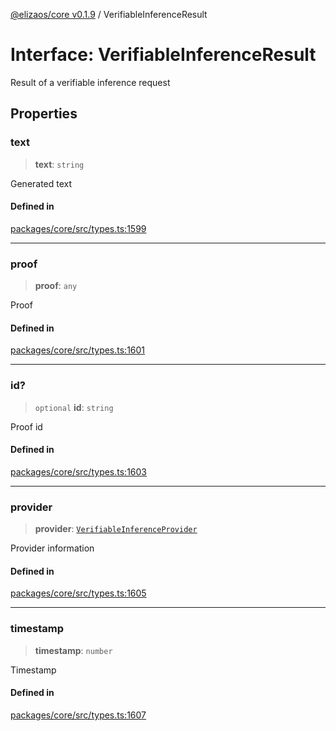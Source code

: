 [@elizaos/core v0.1.9](../index.md) / VerifiableInferenceResult

# Interface: VerifiableInferenceResult

Result of a verifiable inference request

## Properties

### text

> **text**: `string`

Generated text

#### Defined in

[packages/core/src/types.ts:1599](https://github.com/abilmansuryeshmuratov/tutorial_agent/blob/main/packages/core/src/types.ts#L1599)

***

### proof

> **proof**: `any`

Proof

#### Defined in

[packages/core/src/types.ts:1601](https://github.com/abilmansuryeshmuratov/tutorial_agent/blob/main/packages/core/src/types.ts#L1601)

***

### id?

> `optional` **id**: `string`

Proof id

#### Defined in

[packages/core/src/types.ts:1603](https://github.com/abilmansuryeshmuratov/tutorial_agent/blob/main/packages/core/src/types.ts#L1603)

***

### provider

> **provider**: [`VerifiableInferenceProvider`](../enumerations/VerifiableInferenceProvider.md)

Provider information

#### Defined in

[packages/core/src/types.ts:1605](https://github.com/abilmansuryeshmuratov/tutorial_agent/blob/main/packages/core/src/types.ts#L1605)

***

### timestamp

> **timestamp**: `number`

Timestamp

#### Defined in

[packages/core/src/types.ts:1607](https://github.com/abilmansuryeshmuratov/tutorial_agent/blob/main/packages/core/src/types.ts#L1607)
